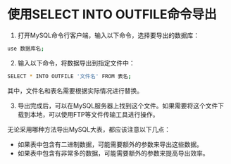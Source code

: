 

# 使用SELECT INTO OUTFILE命令导出

1. 打开MySQL命令行客户端，输入以下命令，选择要导出的数据库：

```bash
use 数据库名;
```

2. 输入以下命令，将数据导出到指定文件中：

```bash
SELECT * INTO OUTFILE '文件名' FROM 表名;
```
其中，文件名和表名需要根据实际情况进行替换。

3. 导出完成后，可以在MySQL服务器上找到这个文件。如果需要将这个文件下载到本地，可以使用FTP等文件传输工具进行操作。

无论采用哪种方法导出MySQL大表，都应该注意以下几点：

- 如果表中包含有二进制数据，可能需要额外的参数来导出这些数据。
- 如果表中包含有非常多的数据，可能需要额外的参数来提高导出效率。
